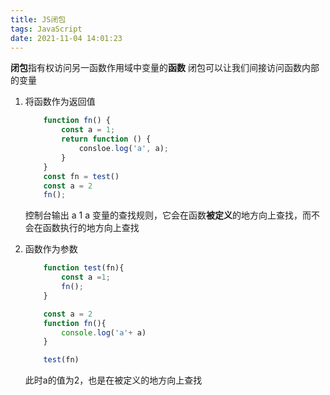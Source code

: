 ```yaml
---
title: JS闭包
tags: JavaScript
date: 2021-11-04 14:01:23
---
```


**闭包**指有权访问另一函数作用域中变量的**函数**
闭包可以让我们间接访问函数内部的变量
1. 将函数作为返回值
    ```js
        function fn() {
            const a = 1;
            return function () {
                consloe.log('a', a);
            }
        }
        const fn = test()
        const a = 2
        fn();
    ```
    控制台输出 a 1
    a 变量的查找规则，它会在函数**被定义**的地方向上查找，而不会在函数执行的地方向上查找

2. 函数作为参数
    ```js
        function test(fn){
            const a =1;
            fn();
        }

        const a = 2
        function fn(){
            console.log('a'+ a)
        }

        test(fn)
    ```
    此时a的值为2，也是在被定义的地方向上查找